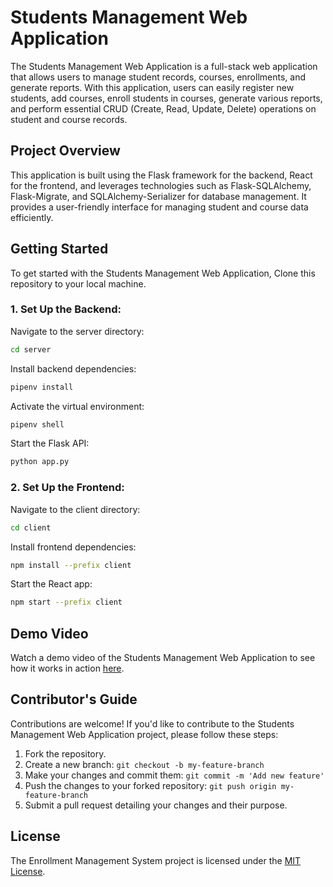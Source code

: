 # Students Management Web Application

The Students Management Web Application is a full-stack web application that allows users to manage student records, courses, enrollments, and generate reports. With this application, users can easily register new students, add courses, enroll students in courses, generate various reports, and perform essential CRUD (Create, Read, Update, Delete) operations on student and course records.


## Project Overview

This application is built using the Flask framework for the backend, React for the frontend, and leverages technologies such as Flask-SQLAlchemy, Flask-Migrate, and SQLAlchemy-Serializer for database management. It provides a user-friendly interface for managing student and course data efficiently.

## Getting Started

To get started with the Students Management Web Application, Clone this repository to your local machine.

### 1. Set Up the Backend:

Navigate to the server directory:
```bash
cd server
```

Install backend dependencies:
```bash
pipenv install
```

Activate the virtual environment:
```bash
pipenv shell
```

Start the Flask API:
```bash
python app.py
```


### 2. Set Up the Frontend:

Navigate to the client directory:
```bash
cd client
```

Install frontend dependencies:
```bash
npm install --prefix client
```

Start the React app:
```bash
npm start --prefix client
```


## Demo Video

Watch a demo video of the Students Management Web Application to see how it works in action [here](https://www.loom.com/share/c32925af2d2d488ca4d91c113021b57b).

## Contributor's Guide

Contributions are welcome! If you'd like to contribute to the Students Management Web Application project, please follow these steps:

1. Fork the repository.
2. Create a new branch: `git checkout -b my-feature-branch`
3. Make your changes and commit them: `git commit -m 'Add new feature'`
4. Push the changes to your forked repository: `git push origin my-feature-branch`
5. Submit a pull request detailing your changes and their purpose.


## License

The Enrollment Management System project is licensed under the [MIT License](https://choosealicense.com/licenses/mit/).


